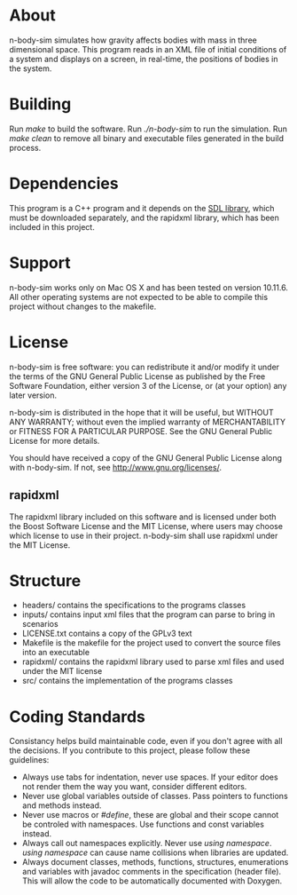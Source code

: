 # About
n-body-sim simulates how gravity affects bodies with mass in three dimensional space. This program reads in an XML file of initial conditions of a system and displays on a screen, in real-time, the positions of bodies in the system.

# Building
Run _make_ to build the software. Run _./n-body-sim_ to run the simulation. Run _make clean_ to remove all binary and executable files generated in the build process.

# Dependencies
This program is a C++ program and it depends on the [SDL library](https://www.libsdl.org/), which must be downloaded separately, and the rapidxml library, which has been included in this project.

# Support
n-body-sim works only on Mac OS X and has been tested on version 10.11.6. All other operating systems are not expected to be able to compile this project without changes to the makefile.

# License 
n-body-sim is free software: you can redistribute it and/or modify
it under the terms of the GNU General Public License as published by
the Free Software Foundation, either version 3 of the License, or
(at your option) any later version.

n-body-sim is distributed in the hope that it will be useful,
but WITHOUT ANY WARRANTY; without even the implied warranty of
MERCHANTABILITY or FITNESS FOR A PARTICULAR PURPOSE.  See the
GNU General Public License for more details.

You should have received a copy of the GNU General Public License
along with n-body-sim.  If not, see <http://www.gnu.org/licenses/>.

## rapidxml
The rapidxml library included on this software and is licensed under both the Boost Software License and the MIT License, where users may choose which license to use in their project. n-body-sim shall use rapidxml under the MIT License. 

# Structure
- headers/ contains the specifications to the programs classes
- inputs/ contains input xml files that the program can parse to bring in scenarios
- LICENSE.txt contains a copy of the GPLv3 text
- Makefile is the makefile for the project used to convert the source files into an executable
- rapidxml/ contains the rapidxml library used to parse xml files and used under the MIT license
- src/ contains the implementation of the programs classes

# Coding Standards
Consistancy helps build maintainable code, even if you don't agree with all the decisions. If you contribute to this project, please follow these guidelines:
- Always use tabs for indentation, never use spaces. If your editor does not render them the way you want, consider different editors.
- Never use global variables outside of classes. Pass pointers to functions and methods instead.
- Never use macros or _\#define_, these are global and their scope cannot be controled with namespaces. Use functions and const variables instead.
- Always call out namespaces explicitly. Never use _using namespace_. _using namespace_ can cause name collisions when libraries are updated.
- Always document classes, methods, functions, structures, enumerations and variables with javadoc comments in the specification (header file). This will allow the code to be automatically documented with Doxygen.
